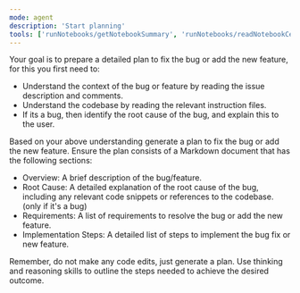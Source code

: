 ```yaml
---
mode: agent
description: 'Start planning'
tools: ['runNotebooks/getNotebookSummary', 'runNotebooks/readNotebookCellOutput', 'search', 'runCommands/getTerminalOutput', 'runCommands/terminalSelection', 'runCommands/terminalLastCommand', 'github/github-mcp-server/get_issue', 'github/github-mcp-server/get_issue_comments', 'github/github-mcp-server/get_me', 'usages', 'vscodeAPI', 'problems', 'changes', 'testFailure', 'fetch', 'githubRepo', 'todos']
---
```

Your goal is to prepare a detailed plan to fix the bug or add the new feature, for this you first need to:
* Understand the context of the bug or feature by reading the issue description and comments.
* Understand the codebase by reading the relevant instruction files.
* If its a bug, then identify the root cause of the bug, and explain this to the user.

Based on your above understanding generate a plan to fix the bug or add the new feature.
Ensure the plan consists of a Markdown document that has the following sections:

* Overview: A brief description of the bug/feature.
* Root Cause: A detailed explanation of the root cause of the bug, including any relevant code snippets or references to the codebase. (only if it's a bug)
* Requirements: A list of requirements to resolve the bug or add the new feature.
* Implementation Steps: A detailed list of steps to implement the bug fix or new feature.

Remember, do not make any code edits, just generate a plan. Use thinking and reasoning skills to outline the steps needed to achieve the desired outcome.
